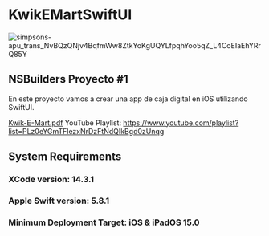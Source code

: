 # KwikEMartSwiftUI
![simpsons-apu_trans_NvBQzQNjv4BqfmWw8ZtkYoKgUQYLfpqhYoo5qZ_L4CoEIaEhYRrQ85Y](https://github.com/lrnzbr/KwikEMartSwiftUI/assets/2145274/c93dc7f9-eaea-4c52-bb9b-2633ed3161d2)

## NSBuilders Proyecto #1
En este proyecto vamos a crear una app de caja digital en iOS utilizando SwiftUI.

[Kwik-E-Mart.pdf](https://github.com/lrnzbr/KwikEMartSwiftUI/files/12655035/Kwik-E-Mart.pdf)
YouTube Playlist: https://www.youtube.com/playlist?list=PLz0eYGmTFlezxNrDzFtNdQIkBgd0zUnqg

## System Requirements
### XCode version:  14.3.1
### Apple Swift version: 5.8.1
### Minimum Deployment Target: iOS & iPadOS 15.0
